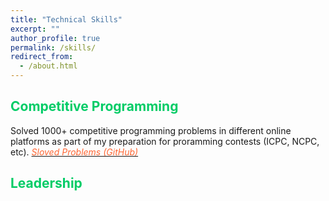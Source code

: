 ```yaml
---
title: "Technical Skills"
excerpt: ""
author_profile: true
permalink: /skills/
redirect_from: 
  - /about.html
---
```


## <font color="#00cc66"> Competitive Programming </font>

Solved 1000+ competitive programming problems in different online platforms as part of my preparation for proramming contests (ICPC, NCPC, etc). [*<font color="#ff6633">Sloved Problems (GitHub)</font>*](https://github.com/omar-sharif03/Competitive-Programming)
## <font color="#00cc66"> Leadership </font>
